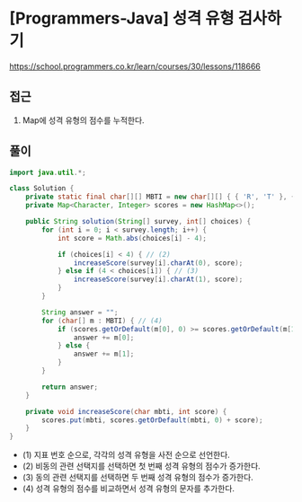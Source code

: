 [Programmers-Java] 성격 유형 검사하기
=
<https://school.programmers.co.kr/learn/courses/30/lessons/118666>


접근
--


1. Map에 성격 유형의 점수를 누적한다.


풀이
--



```java
import java.util.*;

class Solution {
    private static final char[][] MBTI = new char[][] { { 'R', 'T' }, { 'C', 'F' }, { 'J', 'M' }, { 'A', 'N' } }; // (1)
    private Map<Character, Integer> scores = new HashMap<>();

    public String solution(String[] survey, int[] choices) {
        for (int i = 0; i < survey.length; i++) {
            int score = Math.abs(choices[i] - 4);

            if (choices[i] < 4) { // (2)
                increaseScore(survey[i].charAt(0), score);
            } else if (4 < choices[i]) { // (3)
                increaseScore(survey[i].charAt(1), score);
            }
        }

        String answer = "";
        for (char[] m : MBTI) { // (4)
            if (scores.getOrDefault(m[0], 0) >= scores.getOrDefault(m[1], 0)) {
                answer += m[0];
            } else {
                answer += m[1];
            }
        }

        return answer;
    }

    private void increaseScore(char mbti, int score) {
        scores.put(mbti, scores.getOrDefault(mbti, 0) + score);
    }
}
```


* (1) 지표 번호 순으로, 각각의 성격 유형을 사전 순으로 선언한다.
* (2) 비동의 관련 선택지를 선택하면 첫 번째 성격 유형의 점수가 증가한다.
* (3) 동의 관련 선택지를 선택하면 두 번째 성격 유형의 점수가 증가한다.
* (4) 성격 유형의 점수를 비교하면서 성격 유형의 문자를 추가한다.
